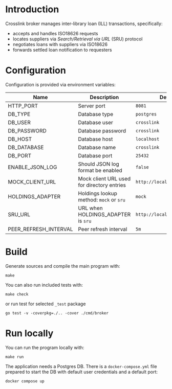 # Introduction

Crosslink broker manages inter-library loan (ILL) transactions, specifically:

* accepts and handles ISO18626 requests
* locates suppliers via _Search/Retrieval via URL_ (SRU) protocol
* negotiates loans with suppliers via ISO18626
* forwards settled loan notification to requesters

# Configuration

Configuration is provided via environment variables:

| Name                  | Description                                | Default value                     |
|-----------------------|--------------------------------------------|-----------------------------------|
| HTTP_PORT             | Server port                                | `8081`                            |
| DB_TYPE               | Database type                              | `postgres`                        |
| DB_USER               | Database user                              | `crosslink`                       |
| DB_PASSWORD           | Database password                          | `crosslink`                       |
| DB_HOST               | Database host                              | `localhost`                       |
| DB_DATABASE           | Database name                              | `crosslink`                       |
| DB_PORT               | Database port                              | `25432`                           |
| ENABLE_JSON_LOG       | Should JSON log format be enabled          | `false`                           |
| MOCK_CLIENT_URL       | Mock client URL used for directory entries | `http://localhost:19083/iso18626` |
| HOLDINGS_ADAPTER      | Holdings lookup method: `mock` or `sru`    | `mock`                            |
| SRU_URL               | URL when HOLDINGS_ADAPTER is `sru`         | `http://localhost:8081/sru`       |
| PEER_REFRESH_INTERVAL | Peer refresh interval                      | `5m`                              |

# Build

Generate sources and compile the main program with:

```
make
```

You can also run included tests with:

```
make check
```

or run test for selected `_test` package

```
go test -v -coverpkg=./.. -cover ./cmd/broker
```

# Run locally

You can run the program locally with:

```
make run
```

The application needs a Postgres DB.
There is a `docker-compose.yml` file prepared to start the DB with default user credentials and a default port:

```
docker compose up
```

